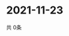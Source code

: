 # 2021-11-23
  共 0条

  <!-- BEGIN -->
  <!-- 最后更新时间Tue Nov 23 2021 18:04:50 GMT+0000 (Coordinated Universal Time) -->
  
  <!-- END -->
  
  